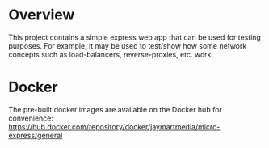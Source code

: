 # Overview

This project contains a simple express web app that can be used for testing purposes. For example, it may be used to test/show how some network concepts such as load-balancers, reverse-proxies, etc. work.

# Docker

The pre-built docker images are available on the Docker hub for convenience: https://hub.docker.com/repository/docker/jaymartmedia/micro-express/general
